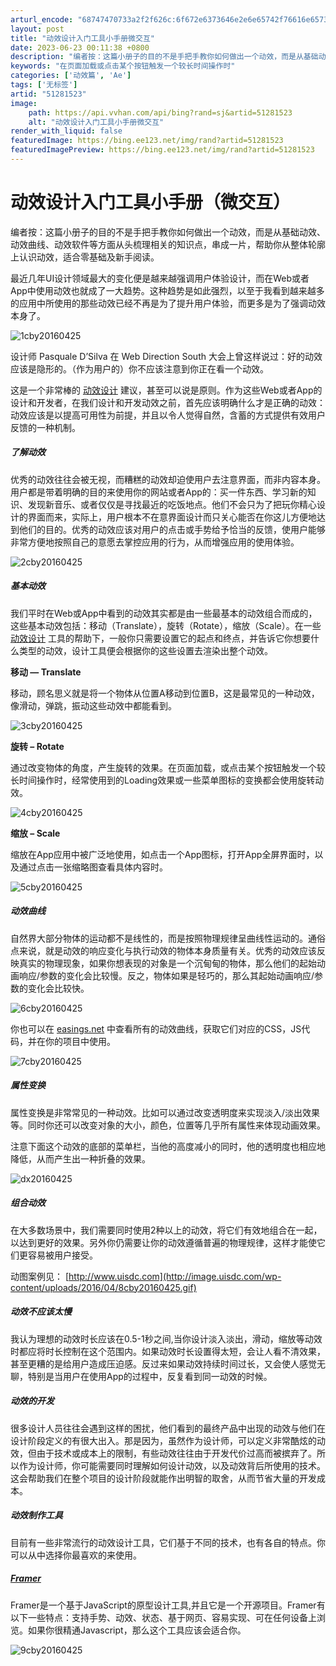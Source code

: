 ```yaml
---
arturl_encode: "68747470733a2f2f626c:6f672e6373646e2e6e65742f76616e65737361727932303136:2f61727469636c652f64657461696c732f3531323831353233"
layout: post
title: "动效设计入门工具小手册微交互"
date: 2023-06-23 00:11:38 +0800
description: "编者按：这篇小册子的目的不是手把手教你如何做出一个动效，而是从基础动效、动效曲线、动"
keywords: "在页面加载或点击某个按钮触发一个较长时间操作时"
categories: ['动效篇', 'Ae']
tags: ['无标签']
artid: "51281523"
image:
    path: https://api.vvhan.com/api/bing?rand=sj&artid=51281523
    alt: "动效设计入门工具小手册微交互"
render_with_liquid: false
featuredImage: https://bing.ee123.net/img/rand?artid=51281523
featuredImagePreview: https://bing.ee123.net/img/rand?artid=51281523
---
```


# 动效设计入门工具小手册（微交互）

编者按：这篇小册子的目的不是手把手教你如何做出一个动效，而是从基础动效、动效曲线、动效软件等方面从头梳理相关的知识点，串成一片，帮助你从整体轮廓上认识动效，适合零基础及新手阅读。

最近几年UI设计领域最大的变化便是越来越强调用户体验设计，而在Web或者App中使用动效也就成了一大趋势。这种趋势是如此强烈，以至于我看到越来越多的应用中所使用的那些动效已经不再是为了提升用户体验，而更多是为了强调动效本身了。

![1cby20160425](https://i-blog.csdnimg.cn/blog_migrate/fd7b632202d6d8926d6073f38419a227.png)

设计师 Pasquale D’Silva 在 Web Direction South 大会上曾这样说过：好的动效应该是隐形的。（作为用户的）你不应该注意到你正在看一个动效。

这是一个非常棒的
[动效设计](http://www.uisdc.com/tag/%e5%8a%a8%e6%95%88%e8%ae%be%e8%ae%a1 "查看 动效设计 中的全部文章")
建议，甚至可以说是原则。作为这些Web或者App的设计和开发者，在我们设计和开发动效之前，首先应该明确什么才是正确的动效：动效应该是以提高可用性为前提，并且以令人觉得自然，含蓄的方式提供有效用户反馈的一种机制。

##### **了解动效**

优秀的动效往往会被无视，而糟糕的动效却迫使用户去注意界面，而非内容本身。用户都是带着明确的目的来使用你的网站或者App的：买一件东西、学习新的知识、发现新音乐、或者仅仅是寻找最近的吃饭地点。他们不会只为了把玩你精心设计的界面而来，实际上，用户根本不在意界面设计而只关心能否在你这儿方便地达到他们的目的。优秀的动效应该对用户的点击或手势给予恰当的反馈，使用户能够非常方便地按照自己的意愿去掌控应用的行为，从而增强应用的使用体验。

![2cby20160425](https://i-blog.csdnimg.cn/blog_migrate/e606c36bb1e7f0c05408839fd08d6365.png)

##### **基本动效**

我们平时在Web或App中看到的动效其实都是由一些最基本的动效组合而成的，这些基本动效包括：移动（Translate），旋转（Rotate），缩放（Scale）。在一些
[动效设计](http://www.uisdc.com/tag/%e5%8a%a8%e6%95%88%e8%ae%be%e8%ae%a1 "查看 动效设计 中的全部文章")
工具的帮助下，一般你只需要设置它的起点和终点，并告诉它你想要什么类型的动效，设计工具便会根据你的这些设置去渲染出整个动效。

**移动 — Translate**

移动，顾名思义就是将一个物体从位置A移动到位置B，这是最常见的一种动效，像滑动，弹跳，振动这些动效中都能看到。

![3cby20160425](https://i-blog.csdnimg.cn/blog_migrate/4c8fa9dbaee212f2a1573e223bd2d851.gif)

**旋转 – Rotate**

通过改变物体的角度，产生旋转的效果。在页面加载，或点击某个按钮触发一个较长时间操作时，经常使用到的Loading效果或一些菜单图标的变换都会使用旋转动效。

![4cby20160425](https://i-blog.csdnimg.cn/blog_migrate/73755223c40d992ce5b6301052f28bb0.gif)

**缩放 – Scale**

缩放在App应用中被广泛地使用，如点击一个App图标，打开App全屏界面时，以及通过点击一张缩略图查看具体内容时。

![5cby20160425](https://i-blog.csdnimg.cn/blog_migrate/7a6eaf04b53fb0e7070eed77780c6cd4.gif)

##### **动效曲线**

自然界大部分物体的运动都不是线性的，而是按照物理规律呈曲线性运动的。通俗点来说，就是动效的响应变化与执行动效的物体本身质量有关。优秀的动效应该反映真实的物理现象，如果你想表现的对象是一个沉甸甸的物体，那么他们的起始动画响应/参数的变化会比较慢。反之，物体如果是轻巧的，那么其起始动画响应/参数的变化会比较快。

![6cby20160425](https://i-blog.csdnimg.cn/blog_migrate/5fbfeea9b0180cf9f19ba6b7f8eb7246.gif)

你也可以在
[easings.net](http://easings.net/zh-cn#)
中查看所有的动效曲线，获取它们对应的CSS，JS代码，并在你的项目中使用。

![7cby20160425](https://i-blog.csdnimg.cn/blog_migrate/9f89a50a14053c36ed4e3598c03af687.png)

##### **属性变换**

属性变换是非常常见的一种动效。比如可以通过改变透明度来实现淡入/淡出效果等。同时你还可以改变对象的大小，颜色，位置等几乎所有属性来体现动画效果。

注意下面这个动效的底部的菜单栏，当他的高度减小的同时，他的透明度也相应地降低，从而产生出一种折叠的效果。

![dx20160425](https://i-blog.csdnimg.cn/blog_migrate/28d2411dd71a91cd1aafdf21742ec7e9.gif)

##### **组合动效**

在大多数场景中，我们需要同时使用2种以上的动效，将它们有效地组合在一起，以达到更好的效果。另外你仍需要让你的动效遵循普遍的物理规律，这样才能使它们更容易被用户接受。

动图案例见：
[http://www.uisdc.com](http://image.uisdc.com/wp-content/uploads/2016/04/8cby20160425.gif)

##### **动效不应该太慢**

我认为理想的动效时长应该在0.5-1秒之间,当你设计淡入淡出，滑动，缩放等动效时都应将时长控制在这个范围内。如果动效时长设置得太短，会让人看不清效果，甚至更糟的是给用户造成压迫感。反过来如果动效持续时间过长，又会使人感觉无聊，特别是当用户在使用App的过程中，反复看到同一动效的时候。

##### **动效的开发**

很多设计人员往往会遇到这样的困扰，他们看到的最终产品中出现的动效与他们在设计阶段定义的有很大出入。那是因为，虽然作为设计师，可以定义非常酷炫的动效，但由于技术或成本上的限制，有些动效往往由于开发代价过高而被摈弃了。所以作为设计师，你可能需要同时理解如何设计动效，以及动效背后所使用的技术。这会帮助我们在整个项目的设计阶段就能作出明智的取舍，从而节省大量的开发成本。

##### **动效制作工具**

目前有一些非常流行的动效设计工具，它们基于不同的技术，也有各自的特点。你可以从中选择你最喜欢的来使用。

##### **[Framer](http://framerjs.com/)**

Framer是一个基于JavaScript的原型设计工具,并且它是一个开源项目。Framer有以下一些特点：支持手势、动效、状态、基于网页、容易实现、可在任何设备上浏览。如果你很精通Javascript，那么这个工具应该会适合你。

![9cby20160425](https://i-blog.csdnimg.cn/blog_migrate/0f8682dfbb840326ffa04c005bdbd9d9.png)